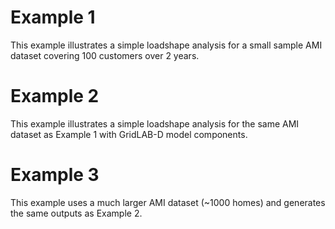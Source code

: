 # Example 1

This example illustrates a simple loadshape analysis for a small sample AMI dataset covering 100 customers over 2 years.

# Example 2

This example illustrates a simple loadshape analysis for the same AMI dataset as Example 1 with GridLAB-D model components.

# Example 3

This example uses a much larger AMI dataset (~1000 homes) and generates the same outputs as Example 2.
